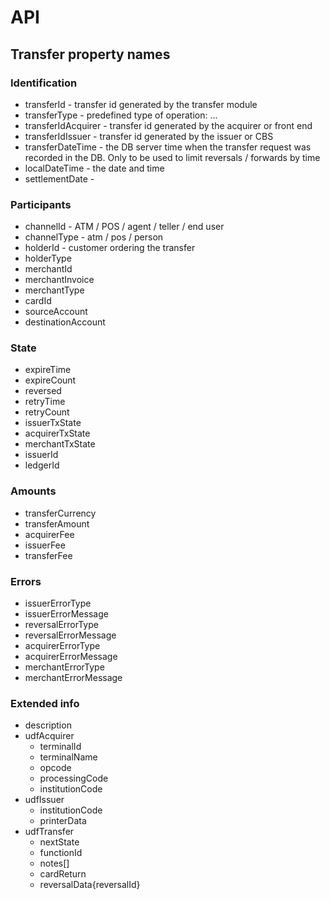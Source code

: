 # API

## Transfer property names

### Identification

* transferId - transfer id generated by the transfer module
* transferType - predefined type of operation: ...
* transferIdAcquirer - transfer id generated by the acquirer or front end
* transferIdIssuer - transfer id generated by the issuer or CBS
* transferDateTime - the DB server time when the transfer request was recorded
  in the DB. Only to be used to limit reversals / forwards by time
* localDateTime - the date and time
* settlementDate -

### Participants

* channelId - ATM / POS / agent / teller / end user
* channelType - atm / pos / person
* holderId - customer ordering the transfer
* holderType
* merchantId
* merchantInvoice
* merchantType
* cardId
* sourceAccount
* destinationAccount

### State

* expireTime
* expireCount
* reversed
* retryTime
* retryCount
* issuerTxState
* acquirerTxState
* merchantTxState
* issuerId
* ledgerId

### Amounts

* transferCurrency
* transferAmount
* acquirerFee
* issuerFee
* transferFee

### Errors

* issuerErrorType
* issuerErrorMessage
* reversalErrorType
* reversalErrorMessage
* acquirerErrorType
* acquirerErrorMessage
* merchantErrorType
* merchantErrorMessage

### Extended info

* description
* udfAcquirer
  * terminalId
  * terminalName
  * opcode
  * processingCode
  * institutionCode
* udfIssuer
  * institutionCode
  * printerData
* udfTransfer
  * nextState
  * functionId
  * notes[]
  * cardReturn
  * reversalData{reversalId}
